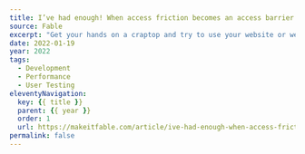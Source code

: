 ```yaml
---
title: I’ve had enough! When access friction becomes an access barrier
source: Fable
excerpt: "Get your hands on a craptop and try to use your website or web app."
date: 2022-01-19
year: 2022
tags:
  - Development
  - Performance
  - User Testing
eleventyNavigation:
  key: {{ title }}
  parent: {{ year }}
  order: 1
  url: https://makeitfable.com/article/ive-had-enough-when-access-friction-becomes-an-access-barrier/
permalink: false
---
```

